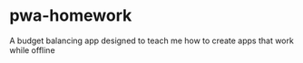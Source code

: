 # pwa-homework
A budget balancing app designed to teach me how to create apps that work while offline
<br>

